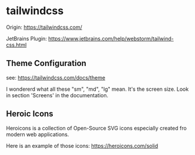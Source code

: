 # tailwindcss

Origin: https://tailwindcss.com/

JetBrains Plugin: https://www.jetbrains.com/help/webstorm/tailwind-css.html

## Theme Configuration

see: https://tailwindcss.com/docs/theme

I wondererd what all these "sm", "md", "lg" mean. It's the screen size. Look in section 'Screens' in the documentation.

## Heroic Icons

Heroicons is a collection of Open-Source SVG icons especially created fro modern web applications.

Here is an example of those icons: https://heroicons.com/solid
